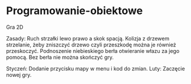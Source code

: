 # Programowanie-obiektowe
Gra 2D 

Zasady:
Ruch strzałki lewo prawo a skok spacją.
Kolizja z drzewem strzelanie, żeby zniszczyć drzewo czyli przeszkodę można je również przeskoczyć.
Podnoszenie niebieskiego berła otwieranie włazu za jego pomocą. Bez berła nie można skończyć gry.

Styczeń: Dodanie przycisku mapy w menu i kod do zmian. 
Luty: Zaczęcie nowej gry. 

